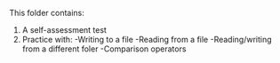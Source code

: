 This folder contains:
1. A self-assessment test
2. Practice with:
    -Writing to a file
    -Reading from a file
    -Reading/writing from a different foler
    -Comparison operators